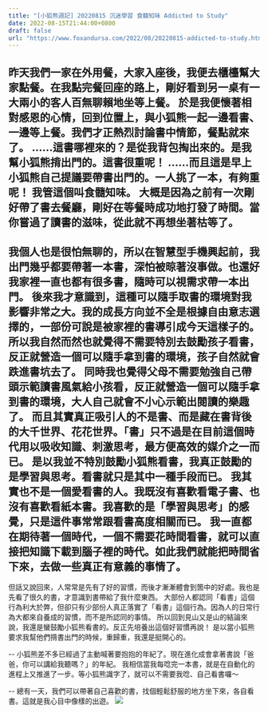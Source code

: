 ```yaml
---
title: "[小狐熊週記] 20220815 沉迷學習 食髓知味 Addicted to Study"
date: 2022-08-15T21:44:00+0800
draft: false
url: "https://www.foxandursa.com/2022/08/20220815-addicted-to-study.html"
---
```


昨天我們一家在外用餐，大家入座後，我便去櫃檯幫大家點餐。在我點完餐回座的路上，剛好看到另一桌有一大兩小的客人百無聊賴地坐等上餐。
於是我便懷著相對感恩的心情，回到位置上，與小狐熊一起一邊看書、一邊等上餐。我們才正熱烈討論書中情節，餐點就來了。
……這書哪裡來的？是從我背包掏出來的。是我幫小狐熊揹出門的。這書很重呢！
……而且這是早上小狐熊自己提議要帶書出門的。一人挑了一本，有夠重呢！
我管這個叫食髓知味。
大概是因為之前有一次剛好帶了書去餐廳，剛好在等餐時成功地打發了時間。當你嘗過了讀書的滋味，從此就不再想坐著枯等了。
--
我個人也是很怕無聊的，所以在智慧型手機興起前，我出門幾乎都要帶著一本書，深怕被晾著沒事做。也還好我家裡一直也都有很多書，隨時可以視需求帶一本出門。
後來我才意識到，這種可以隨手取書的環境對我影響非常之大。我的成長方向並不全是根據自由意志選擇的，一部份可說是被家裡的書導引成今天這樣子的。
所以我自然而然也就覺得不需要特別去鼓勵孩子看書，反正就營造一個可以隨手拿到書的環境，孩子自然就會跌進書坑去了。
同時我也覺得父母不需要勉強自己帶頭示範讀書風氣給小孩看，反正就營造一個可以隨手拿到書的環境，大人自己就會不小心示範出閱讀的樂趣了。
而且其實真正吸引人的不是書、而是藏在書背後的大千世界、花花世界。「書」只不過是在目前這個時代用以吸收知識、刺激思考，最方便高效的媒介之一而已。
是以我並不特別鼓勵小狐熊看書，我真正鼓勵的是學習與思考。看書就只是其中一種手段而已。
我其實也不是一個愛看書的人。我既沒有喜歡看電子書、也沒有喜歡看紙本書。我喜歡的是「學習與思考」的感覺，只是這件事常常跟看書高度相關而已。
我一直都在期待著一個時代，一個不需要花時間看書，就可以直接把知識下載到腦子裡的時代。如此我們就能把時間省下來，去做一些真正有意義的事情了。
--
但話又說回來，人常常是先有了好的習慣，而後才漸漸體會到箇中的好處。我也是先看了很久的書，才意識到書帶給了我什麼東西。
大部份人都認同「看書」這個行為利大於弊，但卻只有少部份人真正落實了「看書」這個行為。因為人的日常行為大都來自養成的習慣，而不是所認同的事情。
所以回到見山又是山的結論來說，我還是蠻鼓勵小狐熊看書的。反正先培養出這個好習慣再說！
是以當小狐熊要求我幫他們揹書出門的時候，重歸重，我還是挺開心的。

--
小狐熊差不多已經過了主動喊著要抱抱的年紀了。現在進化成會拿著書說「爸爸，你可以講給我聽嗎？」的年紀。
我相信當我每唸完一本書，就是在自動化的進程上又推進了一步。等小狐熊識字了，就可以不需要我唸、自己看書囉～

--
總有一天，我們可以帶著自己喜歡的書，找個輕鬆舒服的地方坐下來，各自看書。這就是我心目中像樣的出遊。
![]($https://blogger.googleusercontent.com/img/a/AVvXsEgnsqVV92cIl4R0IMp6UlYIzfx75ntJ3nEx9iBzAU-cHk1oz-ADwbko-oyD4BjHY6tHwnndvISB9TZWbK1KNI8iOkIfYFb9P2cG4geRyXY1HNFHwNuguA7bmLdeyod_UCwCyDKGcPrq5HONcycz6Xda2JW-wplGELwNuArPVWz7_bDOO-niv6YElWH_)


